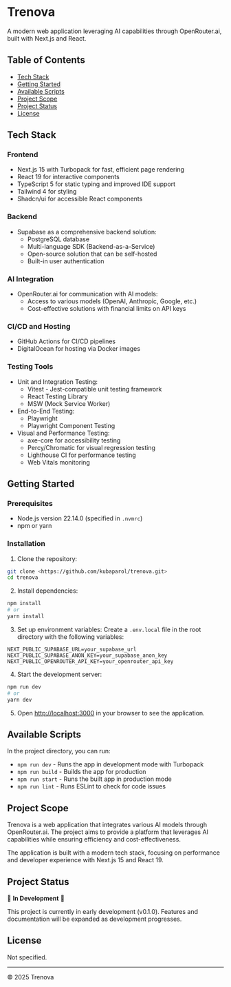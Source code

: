 # Trenova

A modern web application leveraging AI capabilities through OpenRouter.ai, built with Next.js and React.

## Table of Contents

- [Tech Stack](#tech-stack)
- [Getting Started](#getting-started)
- [Available Scripts](#available-scripts)
- [Project Scope](#project-scope)
- [Project Status](#project-status)
- [License](#license)

## Tech Stack

### Frontend

- Next.js 15 with Turbopack for fast, efficient page rendering
- React 19 for interactive components
- TypeScript 5 for static typing and improved IDE support
- Tailwind 4 for styling
- Shadcn/ui for accessible React components

### Backend

- Supabase as a comprehensive backend solution:
  - PostgreSQL database
  - Multi-language SDK (Backend-as-a-Service)
  - Open-source solution that can be self-hosted
  - Built-in user authentication

### AI Integration

- OpenRouter.ai for communication with AI models:
  - Access to various models (OpenAI, Anthropic, Google, etc.)
  - Cost-effective solutions with financial limits on API keys

### CI/CD and Hosting

- GitHub Actions for CI/CD pipelines
- DigitalOcean for hosting via Docker images

### Testing Tools

- Unit and Integration Testing:
  - Vitest - Jest-compatible unit testing framework
  - React Testing Library
  - MSW (Mock Service Worker)
- End-to-End Testing:
  - Playwright
  - Playwright Component Testing
- Visual and Performance Testing:
  - axe-core for accessibility testing
  - Percy/Chromatic for visual regression testing
  - Lighthouse CI for performance testing
  - Web Vitals monitoring

## Getting Started

### Prerequisites

- Node.js version 22.14.0 (specified in `.nvmrc`)
- npm or yarn

### Installation

1. Clone the repository:

```bash
git clone <https://github.com/kubaparol/trenova.git>
cd trenova
```

2. Install dependencies:

```bash
npm install
# or
yarn install
```

3. Set up environment variables:
   Create a `.env.local` file in the root directory with the following variables:

```
NEXT_PUBLIC_SUPABASE_URL=your_supabase_url
NEXT_PUBLIC_SUPABASE_ANON_KEY=your_supabase_anon_key
NEXT_PUBLIC_OPENROUTER_API_KEY=your_openrouter_api_key
```

4. Start the development server:

```bash
npm run dev
# or
yarn dev
```

5. Open [http://localhost:3000](http://localhost:3000) in your browser to see the application.

## Available Scripts

In the project directory, you can run:

- `npm run dev` - Runs the app in development mode with Turbopack
- `npm run build` - Builds the app for production
- `npm run start` - Runs the built app in production mode
- `npm run lint` - Runs ESLint to check for code issues

## Project Scope

Trenova is a web application that integrates various AI models through OpenRouter.ai. The project aims to provide a platform that leverages AI capabilities while ensuring efficiency and cost-effectiveness.

The application is built with a modern tech stack, focusing on performance and developer experience with Next.js 15 and React 19.

## Project Status

🚧 **In Development** 🚧

This project is currently in early development (v0.1.0). Features and documentation will be expanded as development progresses.

## License

Not specified.

---

© 2025 Trenova
